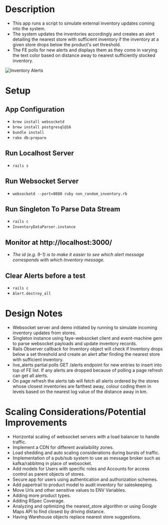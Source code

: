 # Description

- This app runs a script to simulate external inventory updates coming into the system. 
- The system updates the inventories accordingly and creates an alert detailing the nearest store with sufficient inventory if the inventory at a given store drops below the product's set threshold.
- The FE polls for new alerts and displays them as they come in varying the text color based on distance away to nearest sufficiently stocked inventory.

![Inventory Alerts](https://github.com/LMMENTAL/shoe-store-app/assets/10554604/0bb14412-c583-4ff4-b5b3-6d85c24cafa8)

# Setup

## App Configuration
- ```brew install websocketd```
- ```brew install postgresql@16```
- ```bundle install```
- ```rake db:prepare```

## Run Localhost Server
- ```rails s```

## Run Websocket Server
- ```websocketd --port=8080 ruby non_random_inventory.rb```

## Run Singleton To Parse Data Stream
- ```rails c```
- ```InventoryDataParser.instance```

## Monitor at http://localhost:3000/
- *The id (e.g. 9-1) is to make it easier to see which alert message corresponds with which Inventory message.*

## Clear Alerts before a test
- ```rails c```
- ```Alert.destroy_all```

# Design Notes

- Websocket server and demo initiated by running to simulate incoming inventory updates from stores.
- Singleton instance using faye-websocket client and event-machine gem to parse websocket payloads and update inventory records.
- Rails Observer callback for Inventory object will check if Inventory drops below a set threshold and create an alert after finding the nearest store with sufficient inventory.
- live_alerts partial polls GET /alerts endpoint for new entries to insert into top of FE list. If any alerts are dropped because of polling a page refresh can get all alerts.
- On page refresh the alerts tab will fetch all alerts ordered by the stores whose closest inventories are farthest away, colour coding them in levels based on the nearest log value of the distance away in km.

# Scaling Considerations/Potential Improvements

- Horizontal scaling of websocket servers with a load balancer to handle traffic.
- Implement a CDN for different availaibility zones.
- Load shedding and auto scaling considerations during bursts of traffic.
- Implementation of a pub/sub system to use as message broker such as kafka/rabbitmq in place of websocket.
- Add models for Users with specific roles and Accounts for access control as parent objects of stores.
- Secure app for users using authentication and authorization schemes.
- Add papertrail to product model to audit inventory for saleskeeping.
- Move Urls and other sensitive values to ENV Variables.
- Adding more product types.
- Adding RSpec Coverage.
- Analyzing and optimizing the nearest_store algorithm or using Google Maps API to find closest by driving distance.
- Having Warehouse objects replace nearest store suggestions.
